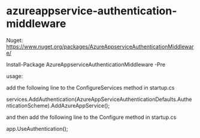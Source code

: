 # azureappservice-authentication-middleware


Nuget:
https://www.nuget.org/packages/AzureAppserviceAuthenticationMiddleware/

Install-Package AzureAppserviceAuthenticationMiddleware -Pre

usage:

add the following line to the ConfigureServices method in startup.cs

services.AddAuthentication(AzureAppServiceAuthenticationDefaults.AuthenticationScheme).AddAzureAppService();

and then add the following line to the Configure method in startup.cs

app.UseAuthentication();
